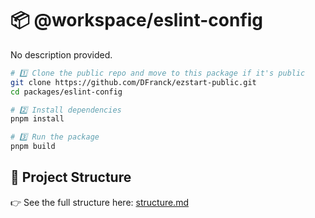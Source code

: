 <!-- AUTO:TITLE:START -->
# 📦 @workspace/eslint-config
<!-- AUTO:TITLE:END -->

<!-- AUTO:DESC:START -->
No description provided.
<!-- AUTO:DESC:END -->

<!-- AUTO:GETTING_STARTED:START -->
```bash
# 1️⃣ Clone the public repo and move to this package if it's public
git clone https://github.com/DFranck/ezstart-public.git
cd packages/eslint-config

# 2️⃣ Install dependencies
pnpm install

# 3️⃣ Run the package
pnpm build
```
<!-- AUTO:GETTING_STARTED:END -->

<!-- AUTO:PROJECT_STRUCTURE:START -->
## 📂 Project Structure

👉 See the full structure here: [structure.md](./structure.md)
<!-- AUTO:PROJECT_STRUCTURE:END -->